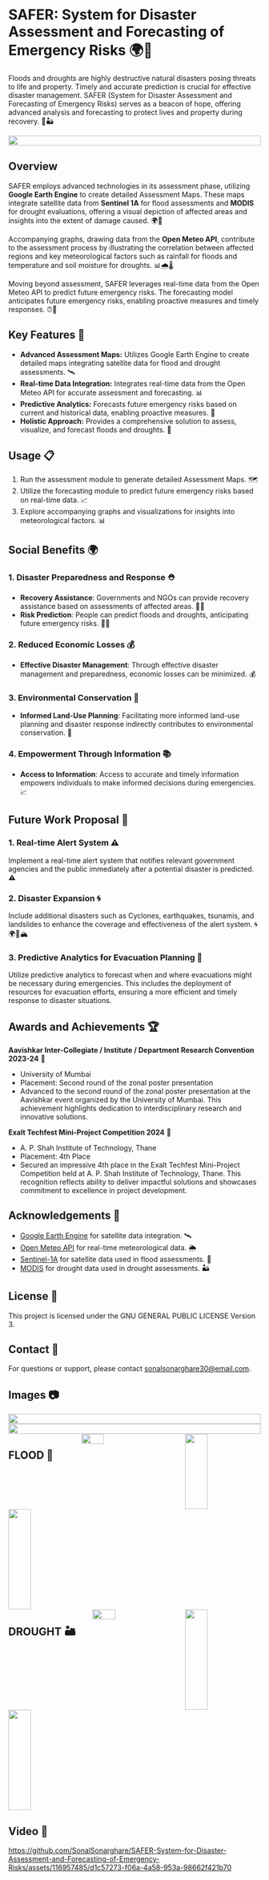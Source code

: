 # SAFER: System for Disaster Assessment and Forecasting of Emergency Risks 🌍🚨

Floods and droughts are highly destructive natural disasters posing threats to life and property. Timely and accurate prediction is crucial for effective disaster management. SAFER (System for Disaster Assessment and Forecasting of Emergency Risks) serves as a beacon of hope, offering advanced analysis and forecasting to protect lives and property during recovery. 🌊🏜️

<div style="display: flex; justify-content: space-between; flex-wrap: wrap;">
 <img src="SAFER-img/SAFER.png" width="100%">
</div>

## Overview

SAFER employs advanced technologies in its assessment phase, utilizing **Google Earth Engine** to create detailed Assessment Maps. These maps integrate satellite data from **Sentinel 1A** for flood assessments and **MODIS** for drought evaluations, offering a visual depiction of affected areas and insights into the extent of damage caused. 🌍📡

Accompanying graphs, drawing data from the **Open Meteo API**, contribute to the assessment process by illustrating the correlation between affected regions and key meteorological factors such as rainfall for floods and temperature and soil moisture for droughts. 📊🌧️🌡️

Moving beyond assessment, SAFER leverages real-time data from the Open Meteo API to predict future emergency risks. The forecasting model anticipates future emergency risks, enabling proactive measures and timely responses. ⏰🔮

## Key Features 🔑

- **Advanced Assessment Maps:** Utilizes Google Earth Engine to create detailed maps integrating satellite data for flood and drought assessments. 🛰️
- **Real-time Data Integration:** Integrates real-time data from the Open Meteo API for accurate assessment and forecasting. 📊
- **Predictive Analytics:** Forecasts future emergency risks based on current and historical data, enabling proactive measures. 🔮
- **Holistic Approach:** Provides a comprehensive solution to assess, visualize, and forecast floods and droughts. 🔄

## Usage 📋

1. Run the assessment module to generate detailed Assessment Maps. 🗺️
2. Utilize the forecasting module to predict future emergency risks based on real-time data. 📈
3. Explore accompanying graphs and visualizations for insights into meteorological factors. 📊

## Social Benefits 🌍

### 1. Disaster Preparedness and Response ⛑️

- **Recovery Assistance**: Governments and NGOs can provide recovery assistance based on assessments of affected areas. 🤝🏢
- **Risk Prediction**: People can predict floods and droughts, anticipating future emergency risks. 🌊🔥

### 2. Reduced Economic Losses 💰

- **Effective Disaster Management**: Through effective disaster management and preparedness, economic losses can be minimized. 💰

### 3. Environmental Conservation 🌳

- **Informed Land-Use Planning**: Facilitating more informed land-use planning and disaster response indirectly contributes to environmental conservation. 🌳

### 4. Empowerment Through Information 📚

- **Access to Information**: Access to accurate and timely information empowers individuals to make informed decisions during emergencies. 📈

## Future Work Proposal 🔮

### 1. Real-time Alert System ⚠️
Implement a real-time alert system that notifies relevant government agencies and the public immediately after a potential disaster is predicted. ⚠️

### 2. Disaster Expansion 🌀
Include additional disasters such as Cyclones, earthquakes, tsunamis, and landslides to enhance the coverage and effectiveness of the alert system. 🌀🌍🌊🏔️

### 3. Predictive Analytics for Evacuation Planning 🚌
Utilize predictive analytics to forecast when and where evacuations might be necessary during emergencies. This includes the deployment of resources for evacuation efforts, ensuring a more efficient and timely response to disaster situations.

## Awards and Achievements 🏆

 **Aavishkar Inter-Collegiate / Institute / Department
Research Convention 2023-24** 🤩
 - University of Mumbai
 - Placement: Second round of the zonal poster presentation
 - Advanced to the second round of the zonal poster presentation at the Aavishkar event organized by the University of Mumbai. This achievement highlights dedication to interdisciplinary research and innovative solutions.

 **Exalt Techfest Mini-Project Competition 2024** 🥳
 - A. P. Shah Institute of Technology, Thane
 - Placement: 4th Place
 - Secured an impressive 4th place in the Exalt Techfest Mini-Project Competition held at A. P. Shah Institute of Technology, Thane. This recognition reflects ability to deliver impactful solutions and showcases commitment to excellence in project development.

## Acknowledgements 🙏

- [Google Earth Engine](https://earthengine.google.com/) for satellite data integration. 🛰️
- [Open Meteo API](https://open-meteo.com/) for real-time meteorological data. 🌦️
- [Sentinel-1A](https://sentinel.esa.int/web/sentinel/missions/sentinel-1) for satellite data used in flood assessments. 🌊
- [MODIS](https://modis.gsfc.nasa.gov/) for drought data used in drought assessments. 🏜️


## License 📜

This project is licensed under the GNU GENERAL PUBLIC LICENSE Version 3.

## Contact 📩

For questions or support, please contact sonalsonarghare30@email.com.

## Images  📷
<div style="display: flex; justify-content: space-between; flex-wrap: wrap;">
 <img src="SAFER-img/About-us.png" width="100%">
</div>
<div style="display: flex; justify-content: space-between; flex-wrap: wrap;">
 <img src="SAFER-img/Areas-of-Support.png" width="100%">
</div>
<div style="display: flex; justify-content: space-between; flex-wrap: wrap;">
 <h2>FLOOD 🌊</h2>
 <img src="SAFER-img/Kullu-floodmap.png" width="30%">
 <img src="SAFER-img/Kullu-HourlyGraph.png" width="30%"height="150" >
 <img src="SAFER-img/Flood-Predict.png" width="30%" height="200" >
</div>
<div style="display: flex; justify-content: space-between; flex-wrap: wrap;">
 <h2>DROUGHT 🏜️</h2>
 <img src="SAFER-img/Jaisalmer-DroughtMap.png" width="30%" >
 <img src="SAFER-img/Jaisalmer-DailyGraph.png" width="30%" height="200">
 <img src="SAFER-img/Drought-Predict.png" width="30%"height="200"  >
</div>

## Video 🎥
https://github.com/SonalSonarghare/SAFER-System-for-Disaster-Assessment-and-Forecasting-of-Emergency-Risks/assets/116957485/d1c57273-f06a-4a58-953a-98662f421b70
